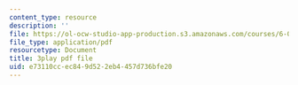 ```yaml
---
content_type: resource
description: ''
file: https://ol-ocw-studio-app-production.s3.amazonaws.com/courses/6-01sc-introduction-to-electrical-engineering-and-computer-science-i-spring-2011/e73110ccec849d522eb4457d736bfe20_vcDBNyKvLcs.pdf
file_type: application/pdf
resourcetype: Document
title: 3play pdf file
uid: e73110cc-ec84-9d52-2eb4-457d736bfe20
---
```

